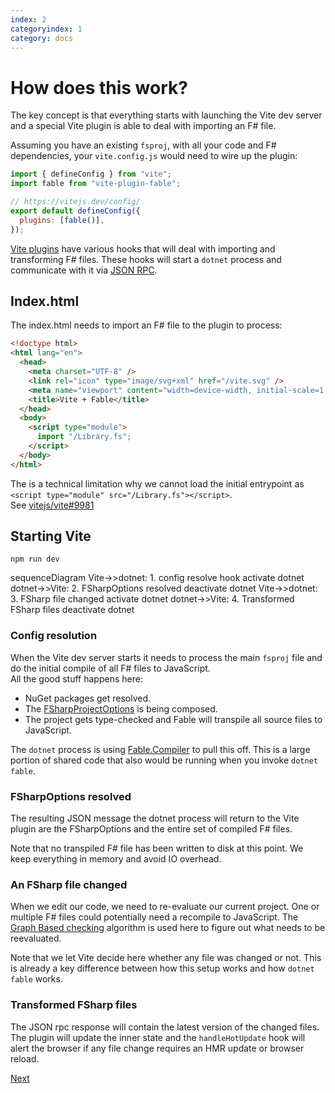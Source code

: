 ```yaml
---
index: 2
categoryindex: 1
category: docs
---
```


# How does this work?

The key concept is that everything starts with launching the Vite dev server and a special Vite plugin is able to deal with importing an F# file.

Assuming you have an existing `fsproj`, with all your code and F# dependencies, your `vite.config.js` would need to wire up the plugin:

```js
import { defineConfig } from "vite";
import fable from "vite-plugin-fable";

// https://vitejs.dev/config/
export default defineConfig({
  plugins: [fable()],
});
```

[Vite plugins](https://vitejs.dev/plugins/) have various hooks that will deal with importing and transforming F# files.
These hooks will start a `dotnet` process and communicate with it via [JSON RPC](https://www.jsonrpc.org/).

## Index.html

The index.html needs to import an F# file to the plugin to process:

```html
<!doctype html>
<html lang="en">
  <head>
    <meta charset="UTF-8" />
    <link rel="icon" type="image/svg+xml" href="/vite.svg" />
    <meta name="viewport" content="width=device-width, initial-scale=1.0" />
    <title>Vite + Fable</title>
  </head>
  <body>
    <script type="module">
      import "/Library.fs";
    </script>
  </body>
</html>
```

The is a technical limitation why we cannot load the initial entrypoint as `<script type="module" src="/Library.fs"></script>`.  
See [vitejs/vite#9981](https://github.com/vitejs/vite/pull/9981)

## Starting Vite

    npm run dev

<div class="mermaid">
sequenceDiagram
    Vite->>dotnet: 1. config resolve hook
    activate dotnet
    dotnet->>Vite: 2. FSharpOptions resolved
    deactivate dotnet
    Vite->>dotnet: 3. FSharp file changed
    activate dotnet
    dotnet->>Vite: 4. Transformed FSharp files
    deactivate dotnet
</div>

### Config resolution

When the Vite dev server starts it needs to process the main `fsproj` file and do the initial compile of all F# files to JavaScript.  
All the good stuff happens here:

- NuGet packages get resolved.
- The [FSharpProjectOptions](https://fsharp.github.io/fsharp-compiler-docs/reference/fsharp-compiler-codeanalysis-fsharpprojectoptions.html) is being composed.
- The project gets type-checked and Fable will transpile all source files to JavaScript.

The `dotnet` process is using [Fable.Compiler](https://github.com/fable-compiler/Fable/issues/3552) to pull this off.
This is a large portion of shared code that also would be running when you invoke `dotnet fable`.

### FSharpOptions resolved

The resulting JSON message the dotnet process will return to the Vite plugin are the FSharpOptions and the entire set of compiled F# files.

Note that no transpiled F# file has been written to disk at this point. We keep everything in memory and avoid IO overhead.

### An FSharp file changed

When we edit our code, we need to re-evaluate our current project. One or multiple F# files could potentially need a recompile to JavaScript.
The [Graph Based checking](https://devblogs.microsoft.com/dotnet/a-new-fsharp-compiler-feature-graphbased-typechecking/) algorithm is used here to figure out what needs to be reevaluated.

Note that we let Vite decide here whether any file was changed or not. This is already a key difference between how this setup works and how `dotnet fable` works.

### Transformed FSharp files

The JSON rpc response will contain the latest version of the changed files. The plugin will update the inner state and the `handleHotUpdate` hook will alert the browser if any file change requires an HMR update or browser reload.

[Next]({{fsdocs-next-page-link}})
